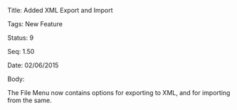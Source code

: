 Title:  Added XML Export and Import

Tags:   New Feature

Status: 9

Seq:    1.50

Date:   02/06/2015

Body:

The File Menu now contains options for exporting to XML, and for importing from the same.

